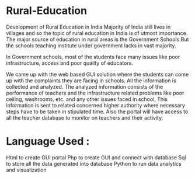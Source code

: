 # Rural-Education

Development of Rural Education in India
Majority of India still lives in villages and so the topic of rural education in India is of utmost importance. The major source of education in rural areas is the Government Schools.But the schools teaching institute under government lacks in vast majority.

In Government schools, most of the students face many issues like poor infrastructure, access and poor quality of educators.

We came up with the web based GUI solution where the students can come up with the complaints they are facing in schools. All the information is collected and analyzed. The analyzed information consists of the performance of teachers and the infrastructure related  problems like poor ceiling, washrooms, etc. and any other issues faced in school, This information is sent to related concerned  higher authority where necessary steps have to be taken in stipulated time. Also the portal will have access to all the teacher database to monitor on teachers and their activity.

# Language Used :
Html to create GUI portal
Php to create GUI and connect with database
Sql to store all the data generated into database
Python to run  data analytics and visualization
               
